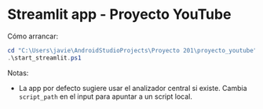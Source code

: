 # Streamlit app - Proyecto YouTube

Cómo arrancar:

```powershell
cd "C:\Users\javie\AndroidStudioProjects\Proyecto 201\proyecto_youtube"
.\start_streamlit.ps1
```

Notas:
- La app por defecto sugiere usar el analizador central si existe. Cambia `script_path` en el input para apuntar a un script local.
